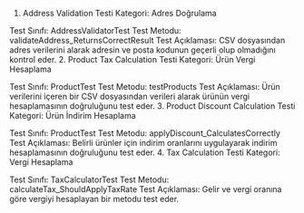 1. Address Validation Testi
   Kategori: Adres Doğrulama

Test Sınıfı: AddressValidatorTest
Test Metodu: validateAddress_ReturnsCorrectResult
Test Açıklaması: CSV dosyasından adres verilerini alarak adresin ve posta kodunun geçerli olup olmadığını kontrol eder.
2. Product Tax Calculation Testi
   Kategori: Ürün Vergi Hesaplama

Test Sınıfı: ProductTest
Test Metodu: testProducts
Test Açıklaması: Ürün verilerini içeren bir CSV dosyasından verileri alarak ürünün vergi hesaplamasının doğruluğunu test eder.
3. Product Discount Calculation Testi
   Kategori: Ürün İndirim Hesaplama

Test Sınıfı: ProductTest
Test Metodu: applyDiscount_CalculatesCorrectly
Test Açıklaması: Belirli ürünler için indirim oranlarını uygulayarak indirim hesaplamasının doğruluğunu test eder.
4. Tax Calculation Testi
   Kategori: Vergi Hesaplama

Test Sınıfı: TaxCalculatorTest
Test Metodu: calculateTax_ShouldApplyTaxRate
Test Açıklaması: Gelir ve vergi oranına göre vergiyi hesaplayan bir metodu test eder.